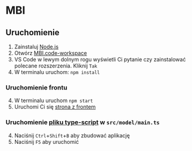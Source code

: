 # MBI

## Uruchomienie

1. Zainstaluj [Node.js](https://nodejs.org/)
2. Otwórz [MBI.code-workspace](MBI.code-workspace)
3. VS Code w lewym dolnym rogu wyświetli Ci pytanie czy zainstalować polecane rozszerzenia. Kliknij `Tak`
4. W terminalu uruchom: `npm install`

### Uruchomienie frontu

4. W terminalu uruchom `npm start`
5. Uruchomi Ci się [strona z frontem ](http://localhost:3000/)

### Uruchomienie [pliku type-script](src/model/main.ts) w `src/model/main.ts`

4. Naciśnij `Ctrl`+`Shift`+`B` aby zbudować aplikację
5. Naciśnij `F5` aby uruchomić
